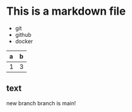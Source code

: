 # This is a markdown file

- git
- github
- docker

|a|b|
|:-|:-|
|1|3|

## text

new branch
branch is main!
